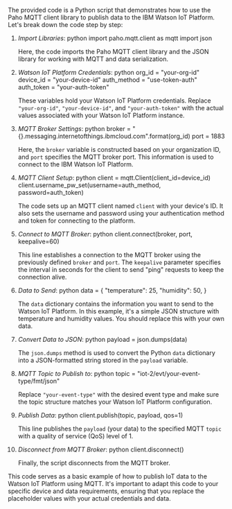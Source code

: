 The provided code is a Python script that demonstrates how to use the Paho MQTT client library to publish data to the IBM Watson IoT Platform. Let's break down the code step by step:

1. *Import Libraries*:
   python
   import paho.mqtt.client as mqtt
   import json
   
   Here, the code imports the Paho MQTT client library and the JSON library for working with MQTT and data serialization.

2. *Watson IoT Platform Credentials*:
   python
   org_id = "your-org-id"
   device_id = "your-device-id"
   auth_method = "use-token-auth"
   auth_token = "your-auth-token"
   
   These variables hold your Watson IoT Platform credentials. Replace `"your-org-id"`, `"your-device-id"`, and `"your-auth-token"` with the actual values associated with your Watson IoT Platform instance.

3. *MQTT Broker Settings*:
   python
   broker = "{}.messaging.internetofthings.ibmcloud.com".format(org_id)
   port = 1883
   
   Here, the `broker` variable is constructed based on your organization ID, and `port` specifies the MQTT broker port. This information is used to connect to the IBM Watson IoT Platform.

4. *MQTT Client Setup*:
   python
   client = mqtt.Client(client_id=device_id)
   client.username_pw_set(username=auth_method, password=auth_token)
   
   The code sets up an MQTT client named `client` with your device's ID. It also sets the username and password using your authentication method and token for connecting to the platform.

5. *Connect to MQTT Broker*:
   python
   client.connect(broker, port, keepalive=60)
   
   This line establishes a connection to the MQTT broker using the previously defined `broker` and `port`. The `keepalive` parameter specifies the interval in seconds for the client to send "ping" requests to keep the connection alive.

6. *Data to Send*:
   python
   data = {
       "temperature": 25,
       "humidity": 50,
   }
   
   The `data` dictionary contains the information you want to send to the Watson IoT Platform. In this example, it's a simple JSON structure with temperature and humidity values. You should replace this with your own data.

7. *Convert Data to JSON*:
   python
   payload = json.dumps(data)
   
   The `json.dumps` method is used to convert the Python `data` dictionary into a JSON-formatted string stored in the `payload` variable.

8. *MQTT Topic to Publish to*:
   python
   topic = "iot-2/evt/your-event-type/fmt/json"
   
   Replace `"your-event-type"` with the desired event type and make sure the topic structure matches your Watson IoT Platform configuration.

9. *Publish Data*:
   python
   client.publish(topic, payload, qos=1)
   
   This line publishes the `payload` (your data) to the specified MQTT `topic` with a quality of service (QoS) level of 1.

10. *Disconnect from MQTT Broker*:
    python
    client.disconnect()
    
    Finally, the script disconnects from the MQTT broker.

This code serves as a basic example of how to publish IoT data to the Watson IoT Platform using MQTT. It's important to adapt this code to your specific device and data requirements, ensuring that you replace the placeholder values with your actual credentials and data.
